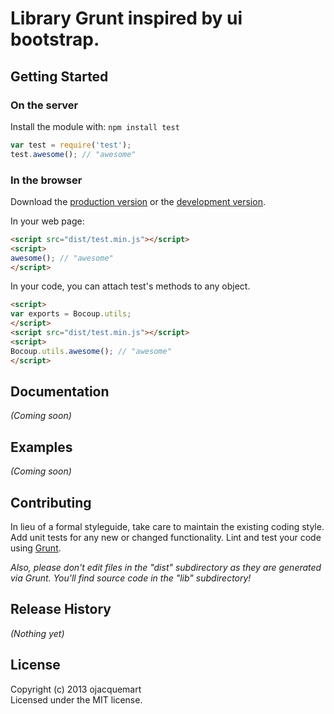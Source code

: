 # Library Grunt inspired by ui bootstrap.

## Getting Started
### On the server
Install the module with: `npm install test`

```javascript
var test = require('test');
test.awesome(); // "awesome"
```

### In the browser
Download the [production version][min] or the [development version][max].

[min]: https://raw.github.com/olivier/testlib/master/dist/test.min.js
[max]: https://raw.github.com/olivier/testlib/master/dist/header.js

In your web page:

```html
<script src="dist/test.min.js"></script>
<script>
awesome(); // "awesome"
</script>
```

In your code, you can attach test's methods to any object.

```html
<script>
var exports = Bocoup.utils;
</script>
<script src="dist/test.min.js"></script>
<script>
Bocoup.utils.awesome(); // "awesome"
</script>
```

## Documentation
_(Coming soon)_

## Examples
_(Coming soon)_

## Contributing
In lieu of a formal styleguide, take care to maintain the existing coding style. Add unit tests for any new or changed functionality. Lint and test your code using [Grunt](http://gruntjs.com/).

_Also, please don't edit files in the "dist" subdirectory as they are generated via Grunt. You'll find source code in the "lib" subdirectory!_

## Release History
_(Nothing yet)_

## License
Copyright (c) 2013 ojacquemart  
Licensed under the MIT license.
